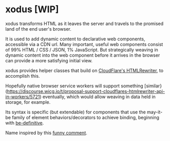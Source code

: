 # xodus [WIP]

xodus transforms HTML as it leaves the server and travels to the promised land of the end user's browser.

It is used to add dynamic content to declarative web components, accessible via a CDN url.  Many important, useful web components consist of 99% HTML / CSS / JSON, 1% JavaScript.  But strategically weaving in dynamic content into the web component before it arrives in the browser can provide a more satisfying initial view.  

xodus provides helper classes that build on [CloudFlare's HTMLRewriter](https://developers.cloudflare.com/workers/runtime-apis/html-rewriter), to accomplish this.

Hopefully native browser service workers will support something [similar}(https://discourse.wicg.io/t/proposal-support-cloudflares-htmlrewriter-api-in-workers/5721)  eventually, which would allow weaving in data held in storage, for example.

Its syntax is specific (but extendable) for components that use the may-it-be family of element behaviors/decorators to achieve binding, beginning with [be-definitive](https://github.com/bahrus/be-definitive).


Name inspired by this [funny comment](https://twitter.com/davatron5000/status/1312955820137754624).

